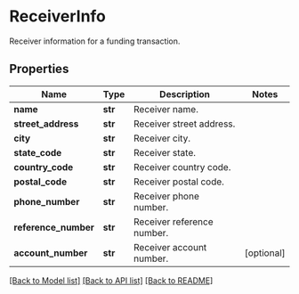 # ReceiverInfo

Receiver information for a funding transaction.
## Properties
Name | Type | Description | Notes
------------ | ------------- | ------------- | -------------
**name** | **str** | Receiver name. | 
**street_address** | **str** | Receiver street address. | 
**city** | **str** | Receiver city. | 
**state_code** | **str** | Receiver state. | 
**country_code** | **str** | Receiver country code. | 
**postal_code** | **str** | Receiver postal code. | 
**phone_number** | **str** | Receiver phone number. | 
**reference_number** | **str** | Receiver reference number. | 
**account_number** | **str** | Receiver account number. | [optional] 

[[Back to Model list]](../README.md#documentation-for-models) [[Back to API list]](../README.md#documentation-for-api-endpoints) [[Back to README]](../README.md)


